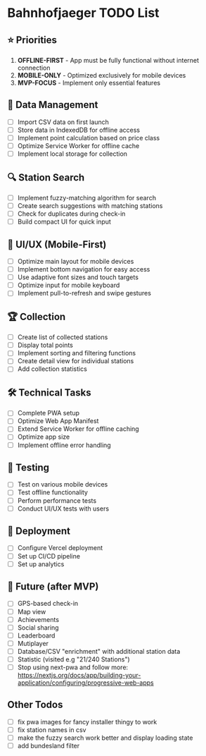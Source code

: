 # Bahnhofjaeger TODO List

## ⭐ Priorities

1. **OFFLINE-FIRST** - App must be fully functional without internet connection
2. **MOBILE-ONLY** - Optimized exclusively for mobile devices
3. **MVP-FOCUS** - Implement only essential features

## 🔄 Data Management

- [ ] Import CSV data on first launch
- [ ] Store data in IndexedDB for offline access
- [ ] Implement point calculation based on price class
- [ ] Optimize Service Worker for offline cache
- [ ] Implement local storage for collection

## 🔍 Station Search

- [ ] Implement fuzzy-matching algorithm for search
- [ ] Create search suggestions with matching stations
- [ ] Check for duplicates during check-in
- [ ] Build compact UI for quick input

## 📱 UI/UX (Mobile-First)

- [ ] Optimize main layout for mobile devices
- [ ] Implement bottom navigation for easy access
- [ ] Use adaptive font sizes and touch targets
- [ ] Optimize input for mobile keyboard
- [ ] Implement pull-to-refresh and swipe gestures

## 🏆 Collection

- [ ] Create list of collected stations
- [ ] Display total points
- [ ] Implement sorting and filtering functions
- [ ] Create detail view for individual stations
- [ ] Add collection statistics

## 🛠️ Technical Tasks

- [ ] Complete PWA setup
- [ ] Optimize Web App Manifest
- [ ] Extend Service Worker for offline caching
- [ ] Optimize app size
- [ ] Implement offline error handling

## 🧪 Testing

- [ ] Test on various mobile devices
- [ ] Test offline functionality
- [ ] Perform performance tests
- [ ] Conduct UI/UX tests with users

## 🚀 Deployment

- [ ] Configure Vercel deployment
- [ ] Set up CI/CD pipeline
- [ ] Set up analytics

## 🌟 Future (after MVP)

- [ ] GPS-based check-in
- [ ] Map view
- [ ] Achievements
- [ ] Social sharing
- [ ] Leaderboard
- [ ] Mutiplayer
- [ ] Database/CSV "enrichment" with additional station data
- [ ] Statistic (visited e.g "21/240 Stations")
- [ ] Stop using next-pwa and follow more: https://nextjs.org/docs/app/building-your-application/configuring/progressive-web-apps

## Other Todos

- [ ] fix pwa images for fancy installer thingy to work
- [ ] fix station names in csv
- [ ] make the fuzzy search work better and display loading state
- [ ] add bundesland filter
